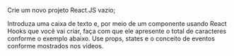 Crie um novo projeto React.JS vazio;

Introduza uma caixa de texto e, por meio de um componente usando React Hooks que você vai criar, faça com que ele apresente o total de caracteres conforme o exemplo abaixo. Use props, states e o conceito de eventos conforme mostrados nos vídeos.
